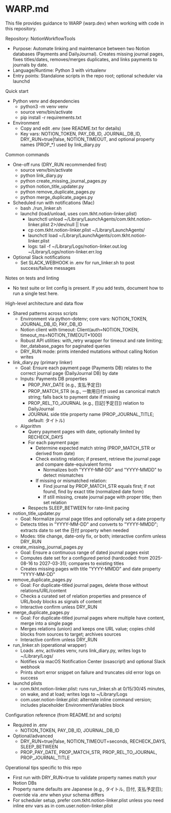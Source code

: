 # WARP.md

This file provides guidance to WARP (warp.dev) when working with code in this repository.

Repository: NotionWorkflowTools

- Purpose: Automate linking and maintenance between two Notion databases (Payments and DailyJournal). Creates missing journal pages, fixes titles/dates, removes/merges duplicates, and links payments to journals by date.
- Language/Runtime: Python 3 with virtualenv
- Entry points: Standalone scripts in the repo root; optional scheduler via launchd

Quick start
- Python venv and dependencies
  - python3 -m venv venv
  - source venv/bin/activate
  - pip install -r requirements.txt
- Environment
  - Copy and edit .env (see README.txt for details)
  - Key vars: NOTION_TOKEN, PAY_DB_ID, JOURNAL_DB_ID, DRY_RUN=true|false, NOTION_TIMEOUT, and optional property names (PROP_*) used by link_diary.py

Common commands
- One-off runs (DRY_RUN recommended first)
  - source venv/bin/activate
  - python link_diary.py
  - python create_missing_journal_pages.py
  - python notion_title_updater.py
  - python remove_duplicate_pages.py
  - python merge_duplicate_pages.py
- Scheduled run with notifications (Mac)
  - bash ./run_linker.sh
  - launchd (load/unload, uses com.tkht.notion-linker.plist)
    - launchctl unload ~/Library/LaunchAgents/com.tkht.notion-linker.plist 2>/dev/null || true
    - cp com.tkht.notion-linker.plist ~/Library/LaunchAgents/
    - launchctl load ~/Library/LaunchAgents/com.tkht.notion-linker.plist
    - logs: tail -f ~/Library/Logs/notion-linker.out.log ~/Library/Logs/notion-linker.err.log
- Optional Slack notifications
  - Set SLACK_WEBHOOK in .env for run_linker.sh to post success/failure messages

Notes on tests and linting
- No test suite or lint config is present. If you add tests, document how to run a single test here.

High-level architecture and data flow
- Shared patterns across scripts
  - Environment via python-dotenv; core vars: NOTION_TOKEN, JOURNAL_DB_ID, PAY_DB_ID
  - Notion client with timeout: Client(auth=NOTION_TOKEN, timeout_ms=NOTION_TIMEOUT*1000)
  - Robust API utilities: with_retry wrapper for timeout and rate limiting; iter_database_pages for paginated queries
  - DRY_RUN mode: prints intended mutations without calling Notion writes
- link_diary.py (primary linker)
  - Goal: Ensure each payment page (Payments DB) relates to the correct journal page (DailyJournal DB) by date
  - Inputs: Payments DB properties
    - PROP_PAY_DATE (e.g., 支払予定日)
    - PROP_MATCH_STR (e.g., 一致用日付) used as canonical match string; falls back to payment date if missing
    - PROP_REL_TO_JOURNAL (e.g., 日記[予定日]) relation to DailyJournal
    - JOURNAL side title property name (PROP_JOURNAL_TITLE; default: タイトル)
  - Algorithm
    - Query payment pages with date, optionally limited by RECHECK_DAYS
    - For each payment page:
      - Determine expected match string (PROP_MATCH_STR or derived from date)
      - Check existing relation; if present, retrieve the journal page and compare date-equivalent forms
        - Normalizes both "YYYY-MM-DD" and "YYYY-MMDD" to detect mismatches
      - If missing or mismatched relation:
        - Find journal by PROP_MATCH_STR equals first; if not found, find by exact title (normalized date form)
        - If still missing, create journal page with proper title; then set relation
    - Respects SLEEP_BETWEEN for rate-limit pacing
- notion_title_updater.py
  - Goal: Normalize journal page titles and optionally set a date property
  - Detects titles in "YYYY-MM-DD" and converts to "YYYY-MMDD"; extracts date to set the 日付 property when needed
  - Modes: title change, date-only fix, or both; interactive confirm unless DRY_RUN
- create_missing_journal_pages.py
  - Goal: Ensure a continuous range of dated journal pages exist
  - Computes date set for a configured period (hardcoded: from 2025-08-16 to 2027-03-31); compares to existing titles
  - Creates missing pages with title "YYYY-MMDD" and date property "YYYY-MM-DD"
- remove_duplicate_pages.py
  - Goal: For duplicate-titled journal pages, delete those without relations/URL/content
  - Checks a curated set of relation properties and presence of URL/body blocks as signals of content
  - Interactive confirm unless DRY_RUN
- merge_duplicate_pages.py
  - Goal: For duplicate-titled journal pages where multiple have content, merge into a single page
  - Merges relations (union) and keeps one URL value; copies child blocks from sources to target; archives sources
  - Interactive confirm unless DRY_RUN
- run_linker.sh (operational wrapper)
  - Loads .env, activates venv, runs link_diary.py, writes logs to ~/Library/Logs/
  - Notifies via macOS Notification Center (osascript) and optional Slack webhook
  - Prints short error snippet on failure and truncates old error logs on success
- launchd plists
  - com.tkht.notion-linker.plist: runs run_linker.sh at 0/15/30/45 minutes, on wake, and at load; writes logs to ~/Library/Logs
  - com.user.notion-linker.plist: alternate inline command version; includes placeholder EnvironmentVariables block

Configuration reference (from README.txt and scripts)
- Required in .env
  - NOTION_TOKEN, PAY_DB_ID, JOURNAL_DB_ID
- Optional/advanced
  - DRY_RUN=true|false, NOTION_TIMEOUT=seconds, RECHECK_DAYS, SLEEP_BETWEEN
  - PROP_PAY_DATE, PROP_MATCH_STR, PROP_REL_TO_JOURNAL, PROP_JOURNAL_TITLE

Operational tips specific to this repo
- First run with DRY_RUN=true to validate property names match your Notion DBs
- Property name defaults are Japanese (e.g., タイトル, 日付, 支払予定日); override via .env when your schema differs
- For scheduler setup, prefer com.tkht.notion-linker.plist unless you need inline env vars as in com.user.notion-linker.plist

